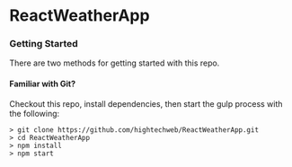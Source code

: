 # ReactWeatherApp

### Getting Started

There are two methods for getting started with this repo.

#### Familiar with Git?
Checkout this repo, install dependencies, then start the gulp process with the following:

```
> git clone https://github.com/hightechweb/ReactWeatherApp.git
> cd ReactWeatherApp
> npm install
> npm start
```

